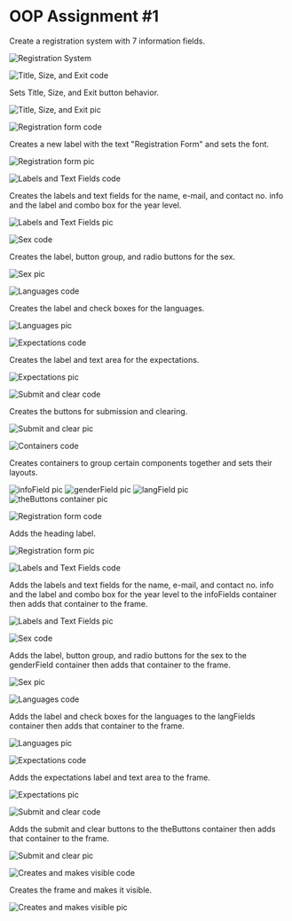 # OOP Assignment #1
Create a registration system with 7 information fields.


![Registration System](http://i.imgur.com/TdEzSgV.png)


![Title, Size, and Exit code](http://i.imgur.com/zCYpLO1.png)

Sets Title, Size, and Exit button behavior.

![Title, Size, and Exit pic](http://i.imgur.com/SnoKwd4.png)


![Registration form code](http://i.imgur.com/KOcikBt.png)

Creates a new label with the text "Registration Form" and sets the font.

![Registration form pic](http://i.imgur.com/MUSrkej.png)


![Labels and Text Fields code](http://i.imgur.com/XsvqCpB.png)

Creates the labels and text fields for the name, e-mail, and contact no. info and the label and combo box for the year level.

![Labels and Text Fields pic](http://i.imgur.com/2OeUkep.png)


![Sex code](http://i.imgur.com/CLDdjtA.png)

Creates the label, button group, and radio buttons for the sex.

![Sex pic](http://i.imgur.com/b6hKNld.png)


![Languages code](http://i.imgur.com/dSs4JQ2.png)

Creates the label and check boxes for the languages.

![Languages pic](http://i.imgur.com/zBksCdp.png)


![Expectations code](http://i.imgur.com/7swYzBx.png)

Creates the label and text area for the expectations.

![Expectations pic](http://i.imgur.com/8nZ27xL.png)


![Submit and clear code](http://i.imgur.com/lGdywqv.png)

Creates the buttons for submission and clearing.

![Submit and clear pic](http://i.imgur.com/UKwtJIQ.png)


![Containers code](http://i.imgur.com/HsCj7rN.png)

Creates containers to group certain components together and sets their layouts.

![infoField pic](http://i.imgur.com/2OeUkep.png)
![genderField pic](http://i.imgur.com/b6hKNld.png)
![langField pic](http://i.imgur.com/zBksCdp.png)
![theButtons container pic](http://i.imgur.com/UKwtJIQ.png)


![Registration form code](http://i.imgur.com/UdQlTpv.png)

Adds the heading label.

![Registration form pic](http://i.imgur.com/MUSrkej.png)


![Labels and Text Fields code](http://i.imgur.com/FnNzng0.png)

Adds the labels and text fields for the name, e-mail, and contact no. info and the label and combo box for the year level to the infoFields container then adds that container to the frame.

![Labels and Text Fields pic](http://i.imgur.com/2OeUkep.png)


![Sex code](http://i.imgur.com/3r9IjQp.png)

Adds the label, button group, and radio buttons for the sex to the genderField container then adds that container to the frame.

![Sex pic](http://i.imgur.com/b6hKNld.png)


![Languages code](http://i.imgur.com/PsEj24M.png)

Adds the label and check boxes for the languages to the langFields container then adds that container to the frame.

![Languages pic](http://i.imgur.com/zBksCdp.png)


![Expectations code](http://i.imgur.com/qcsGZb9.png)

Adds the expectations label and text area to the frame.

![Expectations pic](http://i.imgur.com/8nZ27xL.png)


![Submit and clear code](http://i.imgur.com/HOxkHrg.png)

Adds the submit and clear buttons to the theButtons container then adds that container to the frame.

![Submit and clear pic](http://i.imgur.com/UKwtJIQ.png)


![Creates and makes visible code](http://i.imgur.com/J18pu7a.png)

Creates the frame and makes it visible.

![Creates and makes visible pic](http://i.imgur.com/TdEzSgV.png)
